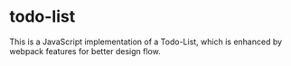 # todo-list
This is a JavaScript implementation of a Todo-List, which is enhanced by webpack features for better design flow.
